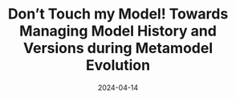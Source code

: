 ---
title: "Don’t Touch my Model! Towards Managing Model History and Versions during Metamodel Evolution"
collection: publications
permalink: /publication/2024_Towards Managing Model History and Versions during Metamodel Evolution
excerpt: 'Homolka, M., Marchezan, L., Assunçao, W. K., & Egyed, A. (ICSE-NIER 2024). "Don’t Touch my Model!" Towards Managing Model History and Versions during Metamodel Evolution.'
date: 2024-04-14
venue: 'ICSE-NIER'
link: 'https://dl.acm.org/doi/10.1145/3639476.3639758'
---